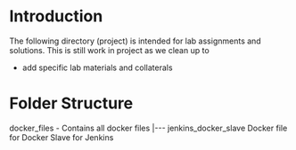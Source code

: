 # Introduction
The following directory (project) is intended for lab assignments and solutions. This is still work in project as we clean up to  
*  add specific lab materials and collaterals

# Folder Structure
   docker_files - Contains all docker files
   |--- jenkins_docker_slave   Docker file for Docker Slave for Jenkins